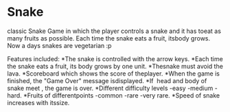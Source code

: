 # Snake
classic​ ​Snake​ ​Game​ ​in​ ​which​ ​the​ ​player controls​ ​a​ ​snake​ ​and​ ​it​ ​has​ ​to​ ​eat​ ​as​ ​many​ ​fruits​ ​as​ ​possible.​ ​Each​ ​time​ ​the snake​ ​eats​ ​a​ ​fruit,​ ​its​ ​body​ ​grows.
Now a days snakes are vegetarian :p

Features included:
    *The​ ​snake​ ​is​ ​controlled​ ​with​ ​the​ ​arrow​ ​keys.
    *Each​ ​time​ ​the​ ​snake​ ​eats​ ​a​ ​fruit,​ ​its​ ​body​ ​grows by one unit.
    *The​ ​snake​ ​must​ ​avoid​ ​the​ ​lava.
    *Scoreboard​ ​which​ ​shows​ ​the​ ​score​ ​of​ ​the​ ​player.
    *When​ ​the​ ​game​ ​is​ ​finished,​ ​the​ ​"Game​ ​Over"​ ​message​ ​is​ ​displayed.
    *If​ ​​ ​head​ ​and​ ​body​ ​of​ ​snake​ ​meet​ ​,​ ​the​ ​game​ ​is​ ​over.
    *Different​ ​difficulty​ ​levels -easy -medium -hard.
    *Fruits​ ​of​ ​different​ ​points -common -rare -very rare.
    *Speed​ ​of​ ​snake​ ​increases​ ​with​ ​its​ ​size.
